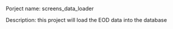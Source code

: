 Porject name: screens_data_loader

Description: this project will load the EOD data into the database